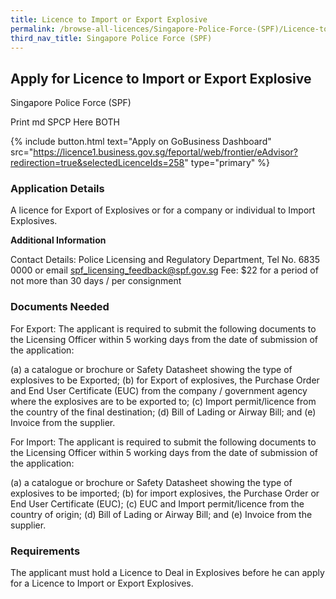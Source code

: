```yaml
---
title: Licence to Import or Export Explosive
permalink: /browse-all-licences/Singapore-Police-Force-(SPF)/Licence-to-Import-or-Export-Explosive
third_nav_title: Singapore Police Force (SPF)
---
```


## Apply for Licence to Import or Export Explosive

Singapore Police Force (SPF)

Print md SPCP Here BOTH

{% include button.html text="Apply on GoBusiness Dashboard" src="https://licence1.business.gov.sg/feportal/web/frontier/eAdvisor?redirection=true&selectedLicenceIds=258" type="primary" %}

### Application Details

<p>A licence for Export of Explosives or for a company or individual to Import Explosives.</p>

**Additional Information**

Contact Details: Police Licensing and Regulatory Department, Tel No. 6835 0000 or email spf_licensing_feedback@spf.gov.sg
Fee: $22 for a period of not more than 30 days / per consignment

### Documents Needed

For Export:
The applicant is required to submit the following documents to the Licensing Officer within 5 working days from the date of submission of the application:

(a) a catalogue or brochure or Safety Datasheet showing the type of explosives to be Exported;
(b) for Export of explosives, the Purchase Order and End User Certificate (EUC) from the company / government agency where the explosives are to be exported to;
(c) Import permit/licence from the country of the final destination;
(d) Bill of Lading or Airway Bill; and
(e) Invoice from the supplier.

For Import:
The applicant is required to submit the following documents to the Licensing Officer within 5 working days from the date of submission of the application:

(a) a catalogue or brochure or Safety Datasheet showing the type of explosives to be imported;
(b) for import explosives, the Purchase Order or End User Certificate (EUC);
(c) EUC and Import permit/licence from the country of origin;
(d) Bill of Lading or Airway Bill; and
(e) Invoice from the supplier.

### Requirements

The applicant must hold a Licence to Deal in Explosives before he can apply for a Licence to Import or Export Explosives.

